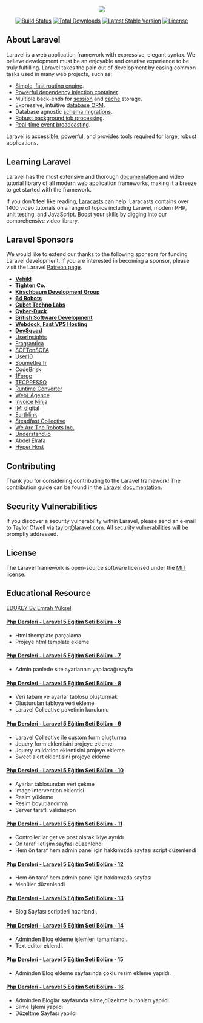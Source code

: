 <p align="center"><img src="https://laravel.com/assets/img/components/logo-laravel.svg"></p>

<p align="center">
<a href="https://travis-ci.org/laravel/framework"><img src="https://travis-ci.org/laravel/framework.svg" alt="Build Status"></a>
<a href="https://packagist.org/packages/laravel/framework"><img src="https://poser.pugx.org/laravel/framework/d/total.svg" alt="Total Downloads"></a>
<a href="https://packagist.org/packages/laravel/framework"><img src="https://poser.pugx.org/laravel/framework/v/stable.svg" alt="Latest Stable Version"></a>
<a href="https://packagist.org/packages/laravel/framework"><img src="https://poser.pugx.org/laravel/framework/license.svg" alt="License"></a>
</p>

## About Laravel

Laravel is a web application framework with expressive, elegant syntax. We believe development must be an enjoyable and creative experience to be truly fulfilling. Laravel takes the pain out of development by easing common tasks used in many web projects, such as:

- [Simple, fast routing engine](https://laravel.com/docs/routing).
- [Powerful dependency injection container](https://laravel.com/docs/container).
- Multiple back-ends for [session](https://laravel.com/docs/session) and [cache](https://laravel.com/docs/cache) storage.
- Expressive, intuitive [database ORM](https://laravel.com/docs/eloquent).
- Database agnostic [schema migrations](https://laravel.com/docs/migrations).
- [Robust background job processing](https://laravel.com/docs/queues).
- [Real-time event broadcasting](https://laravel.com/docs/broadcasting).

Laravel is accessible, powerful, and provides tools required for large, robust applications.

## Learning Laravel

Laravel has the most extensive and thorough [documentation](https://laravel.com/docs) and video tutorial library of all modern web application frameworks, making it a breeze to get started with the framework.

If you don't feel like reading, [Laracasts](https://laracasts.com) can help. Laracasts contains over 1400 video tutorials on a range of topics including Laravel, modern PHP, unit testing, and JavaScript. Boost your skills by digging into our comprehensive video library.

## Laravel Sponsors

We would like to extend our thanks to the following sponsors for funding Laravel development. If you are interested in becoming a sponsor, please visit the Laravel [Patreon page](https://patreon.com/taylorotwell).

- **[Vehikl](https://vehikl.com/)**
- **[Tighten Co.](https://tighten.co)**
- **[Kirschbaum Development Group](https://kirschbaumdevelopment.com)**
- **[64 Robots](https://64robots.com)**
- **[Cubet Techno Labs](https://cubettech.com)**
- **[Cyber-Duck](https://cyber-duck.co.uk)**
- **[British Software Development](https://www.britishsoftware.co)**
- **[Webdock, Fast VPS Hosting](https://www.webdock.io/en)**
- **[DevSquad](https://devsquad.com)**
- [UserInsights](https://userinsights.com)
- [Fragrantica](https://www.fragrantica.com)
- [SOFTonSOFA](https://softonsofa.com/)
- [User10](https://user10.com)
- [Soumettre.fr](https://soumettre.fr/)
- [CodeBrisk](https://codebrisk.com)
- [1Forge](https://1forge.com)
- [TECPRESSO](https://tecpresso.co.jp/)
- [Runtime Converter](http://runtimeconverter.com/)
- [WebL'Agence](https://weblagence.com/)
- [Invoice Ninja](https://www.invoiceninja.com)
- [iMi digital](https://www.imi-digital.de/)
- [Earthlink](https://www.earthlink.ro/)
- [Steadfast Collective](https://steadfastcollective.com/)
- [We Are The Robots Inc.](https://watr.mx/)
- [Understand.io](https://www.understand.io/)
- [Abdel Elrafa](https://abdelelrafa.com)
- [Hyper Host](https://hyper.host)

## Contributing

Thank you for considering contributing to the Laravel framework! The contribution guide can be found in the [Laravel documentation](https://laravel.com/docs/contributions).

## Security Vulnerabilities

If you discover a security vulnerability within Laravel, please send an e-mail to Taylor Otwell via [taylor@laravel.com](mailto:taylor@laravel.com). All security vulnerabilities will be promptly addressed.

## License

The Laravel framework is open-source software licensed under the [MIT license](https://opensource.org/licenses/MIT).

## Educational Resource

[EDUKEY By Emrah Yüksel](https://www.youtube.com/playlist?list=PLZtkgIR0fgTH2bZmadFPgwCTKIctvMwpM)

#### [Php Dersleri - Laravel 5 Eğitim Seti Bölüm - 6](https://www.youtube.com/watch?v=xwbkvRhM5hg&list=PLZtkgIR0fgTH2bZmadFPgwCTKIctvMwpM&index=6)
- Html themplate parçalama
- Projeye html template ekleme

#### [Php Dersleri - Laravel 5 Eğitim Seti Bölüm - 7](https://www.youtube.com/watch?v=tfRpwXoQ488&list=PLZtkgIR0fgTH2bZmadFPgwCTKIctvMwpM&index=7)
- Admin panlede site ayarlarının yapılacağı sayfa

#### [Php Dersleri - Laravel 5 Eğitim Seti Bölüm - 8](https://www.youtube.com/watch?v=0fdm_ZyvwA0&list=PLZtkgIR0fgTH2bZmadFPgwCTKIctvMwpM&index=8)
- Veri tabanı ve ayarlar tablosu oluşturmak
- Oluşturulan tabloya veri ekleme
- Laravel Collective paketinin kurulumu

#### [Php Dersleri - Laravel 5 Eğitim Seti Bölüm - 9](https://www.youtube.com/watch?v=Or31mhNXz3s&list=PLZtkgIR0fgTH2bZmadFPgwCTKIctvMwpM&index=9)
- Laravel Collective ile custom form oluşturma
- Jquery form eklentisini projeye ekleme
- Jquery validation eklentisini projeye ekleme
- Sweet alert eklentisini projeye ekleme

#### [Php Dersleri - Laravel 5 Eğitim Seti Bölüm - 10](https://www.youtube.com/watch?v=JbOtCDfvjM0&list=PLZtkgIR0fgTH2bZmadFPgwCTKIctvMwpM&index=10)
- Ayarlar tablosundan veri çekme
- Image intervention eklentisi
- Resim yükleme
- Resim boyutlandırma
- Server taraflı validasyon

#### [Php Dersleri - Laravel 5 Eğitim Seti Bölüm - 11](https://www.youtube.com/watch?v=19GgEf1DI-E&list=PLZtkgIR0fgTH2bZmadFPgwCTKIctvMwpM&index=11)
- Controller'lar get ve post olarak ikiye ayrıldı
- Ön taraf iletişim sayfası düzenlendi
- Hem ön taraf hem admin panel için hakkımızda sayfası script düzenlendi

#### [Php Dersleri - Laravel 5 Eğitim Seti Bölüm - 12](https://www.youtube.com/watch?v=m050VQTuHNo&list=PLZtkgIR0fgTH2bZmadFPgwCTKIctvMwpM&index=12)
- Hem ön taraf hem admin panel için hakkımızda sayfası 
- Menüler düzenlendi

#### [Php Dersleri - Laravel 5 Eğitim Seti Bölüm - 13](https://www.youtube.com/watch?v=LJGdl4Xbs_Y&list=PLZtkgIR0fgTH2bZmadFPgwCTKIctvMwpM&index=13)
- Blog Sayfası scriptleri hazırlandı.

#### [Php Dersleri - Laravel 5 Eğitim Seti Bölüm - 14](https://www.youtube.com/watch?v=zhPczBolUBI&list=PLZtkgIR0fgTH2bZmadFPgwCTKIctvMwpM&index=14)
- Adminden Blog ekleme işlemlerı tamamlandı.
- Text editor eklendi.

#### [Php Dersleri - Laravel 5 Eğitim Seti Bölüm - 15](https://www.youtube.com/watch?v=hWc2Xqt58e0&list=PLZtkgIR0fgTH2bZmadFPgwCTKIctvMwpM&index=15)
- Adminden Blog ekleme  sayfasında çoklu resim ekleme yapıldı.

#### [Php Dersleri - Laravel 5 Eğitim Seti Bölüm - 16](https://www.youtube.com/watch?v=6XDhfYD4pZg&list=PLZtkgIR0fgTH2bZmadFPgwCTKIctvMwpM&index=16)
- Adminden Bloglar sayfasında silme,düzeltme butonları yapıldı.
- Silme İşlemi yapıldı
- Düzeltme Sayfası yapıldı



